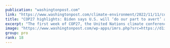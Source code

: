 ```yaml
---
publication: "washingtonpost.com"
link: "https://www.washingtonpost.com/climate-environment/2022/11/11/cop27-live-updates-biden-egypt/"
title: "COP27 highlights: Biden says U.S. will ‘do our part to avert’ a ‘climate hell’ during address in Egypt"
excerpt: "The first week of COP27, the United Nations climate conference, is underway in Egypt. President Biden is attending events with other world leaders."
image: "https://www.washingtonpost.com/wp-apps/imrs.php?src=https://d1i4t8bqe7zgj6.cloudfront.net/11-11-2022/t_3d5af52991554f3793dccdcdec5407a4_name_1___1920x1080___30p_00_46_58_16_Still015.jpg&w=1440"
group: pro
rank: 18
---
```

